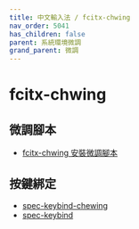 ```yaml
---
title: 中文輸入法 / fcitx-chwing
nav_order: 5041
has_children: false
parent: 系統環境微調
grand_parent: 微調
---
```



# fcitx-chwing

## 微調腳本

* [fcitx-chwing 安裝微調腳本](https://github.com/samwhelp/note-about-ubuntu/tree/gh-pages/_demo/adjustment/env/im/fcitx-chewing)


## 按鍵綁定

* [spec-keybind-chewing](https://github.com/samwhelp/note-about-ubuntu/blob/gh-pages/_demo/adjustment/env/im/fcitx-chewing/spec-keybind-chewing.md)
* [spec-keybind](https://github.com/samwhelp/note-about-ubuntu/blob/gh-pages/_demo/adjustment/env/im/fcitx-chewing/spec-keybind.md)
